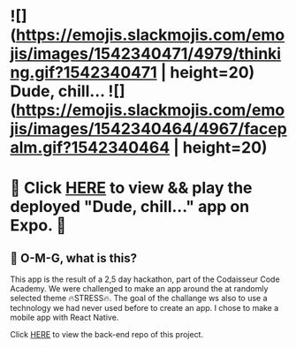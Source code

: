 # ![](https://emojis.slackmojis.com/emojis/images/1542340471/4979/thinking.gif?1542340471 | height=20) Dude, chill... ![](https://emojis.slackmojis.com/emojis/images/1542340464/4967/facepalm.gif?1542340464 | height=20)

# :eyes:  Click [HERE](https://expo.io/@jetskevdwouden/dude_chill_) to view && play the deployed "Dude, chill..." app on Expo.  :eyes:

## :information_desk_person: O-M-G, what is this?
This app is the result of a 2,5 day hackathon, part of the Codaisseur Code Academy.
We were challenged to make an app around the at randomly selected theme :fire:STRESS:fire:. The goal of the challange ws also to use a technology we had never used before to create an app.
I chose to make a mobile app with React Native.

Click [HERE](https://github.com/JetskevdWouden/dude_chill_api) to view the back-end repo of this project.
